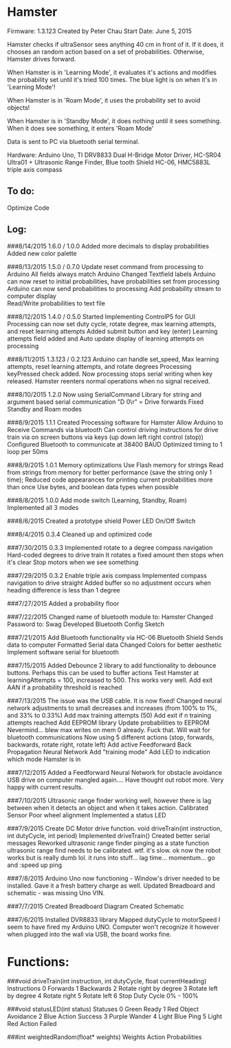 Hamster
=======
Firmware: 1.3.123 
Created by Peter Chau
Start Date: June 5, 2015

Hamster checks if ultraSensor sees anything 40 cm in front of it. If it does, it chooses an random action based on a set of probabilities. Otherwise, Hamster drives forward. 

When Hamster is in 'Learning Mode', it evaluates it's actions and modifies the probability set until it's tried 100 times. The blue light is on when it's in 'Learning Mode'!

When Hamster is in 'Roam Mode', it uses the probability set to avoid objects!

When Hamster is in 'Standby Mode', it does nothing until it sees something. When it does see something, it enters 'Roam Mode'

Data is sent to PC via bluetooth serial terminal.

Hardware: Arduino Uno, TI DRV8833 Dual H-Bridge Motor Driver, HC-SR04 Ultra01 + Ultrasonic Range Finder, Blue tooth Shield HC-06, HMC5883L triple axis compass

To do:
------
   Optimize Code
   
Log:
----
###8/14/2015 1.6.0 / 1.0.0
	Added more decimals to display probabilities
	Added new color palette

###8/13/2015 1.5.0 / 0.7.0
	Update reset command from processing to Arduino
		All fields always match Arduino
	Changed Textfield labels
	Arduino can now reset to initial probabilities, have probabilities set from processing
	Arduino can now send probabilities to processing
	Add probability stream to computer display  
	Read/Write probabilities to text file

###8/12/2015 1.4.0 / 0.5.0
	Started Implementing ControlP5 for GUI
	Processing can now set duty cycle, rotate degree, max learning attempts, and reset learning attempts
		Added submit button and key (enter)
	Learning attempts field added and Auto update display of learning attempts on processing

###8/11/2015 1.3.123 / 0.2.123
	Arduino can handle set_speed, Max learning attempts, reset learning attempts, and rotate degrees
	Processing keyPressed check added. Now processing stops serial writing when key released. 
		Hamster reenters normal operations when no signal received.

###8/10/2015 1.2.0
	Now using SerialCommand Library for string and argument based serial communication
		"D 0\r" = Drive forwards
	Fixed Standby and Roam modes

###8/9/2015 1.1.1
	Created Processing software for Hamster
	Allow Arduino to Receive Commands via bluetooth
		Can control driving instructions for drive train
			via on screen buttons
			via keys (up down left right control (stop))
	Configured Bluetooth to communicate at 38400 BAUD
		Optimized timing  to 1 loop per 50ms

###8/9/2015 1.0.1
	Memory optimizations
		Use Flash memory for strings
			Read from strings from memory for better performance (save the string only 1 time);
		Reduced code appearances for printing current probabilities more than once
		Use bytes, and boolean data types when possible

###8/8/2015 1.0.0
   Add mode switch (Learning, Standby, Roam)
   		Implemented all 3 modes
   		
###8/6/2015
	Created a prototype shield
	Power LED
	On/Off Switch

###8/4/2015 0.3.4
   Cleaned up and optimized code

###7/30/2015 0.3.3
   Implemented rotate to a degree compass navigation
      Hard-coded degrees to drive train
	  It rotates a fixed amount then stops when it's clear
   Stop motors when we see something	

###7/29/2015 0.3.2
   Enable triple axis compass
   Implemented compass navigation to drive straight
	   Added buffer so no adjustment occurs when heading difference is less than 1 degree 

###7/27/2015
   Added a probability floor

###7/22/2015
   Changed name of bluetooth module to: Hamster
   Changed Password to: Swag
   Developed Bluetooth Config Sketch

###7/21/2015
   Add Bluetooth functionality via HC-06 Bluetooth Shield
	  Sends data to computer
	  Formatted Serial data
   Changed Colors for better aesthetic
   Implement software serial for bluetooth

###7/15/2015
   Added Debounce 2 library to add functionality to debounce buttons. Perhaps this can be used to buffer actions
   Test Hamster at learningAttempts = 100, increased to 500. This works very well.
   Add exit AAN if a probability threshold is reached

###7/13/2015
   The issue was the USB cable. It is now fixed!
   Changed neural network adjustments to small decreases and increases (from 100% to 1%, and 33% to 0.33%)
   Add max training attempts (50)
     Add exit if n training attempts reached
   Add EEPROM library
     Update probabilities to EEPROM
     Nevermind... blew max writes on mem 0 already. Fuck that. Will wait for bluetooth communications
   Now using 5 different actions (stop, forwards, backwards, rotate right, rotate left)
   Add active Feedforward Back Propagation Neural Network
     Add "training mode"
   Add LED to indication which mode Hamster is in

###7/12/2015
   Added a Feedforward Neural Network for obstacle avoidance
   USB drive on computer mangled again.... Have thought out robot more. Very happy with current results.

###7/10/2015
   Ultrasonic range finder working well, however there is lag between when it detects an object and when it takes action.
     Calibrated Sensor
   Poor wheel alignment
   Implemented a status LED

###7/9/2015
   Create DC Motor drive function. void driveTrain(int instruction, int dutyCycle, int period)
   Implemented driveTrain()
   Created better serial messages
   Reworked ultrasonic range finder pinging as a state function
   ultrasonic range find needs to be calibrated. wtf. it's slow.
   ok now the robot works but is really dumb lol. it runs into stuff... lag time... momentum... go and :speed up ping

###7/8/2015
   Arduino Uno now functioning - Window's driver needed to be installed. Gave it a fresh battery charge as well.
   Updated Breadboard and schematic - was missing Uno VIN.

###7/7/2015
   Created Breadboard Diagram
   Created Schematic

###7/6/2015
   Installed DVR8833 library
   Mapped dutyCycle to motorSpeed
   I seem to have fired my Arduino UNO. Computer won't recognize it however when plugged into the wall via USB, the board works fine.

Functions:
==========

###void driveTrain(int instruction, int dutyCycle, float currentHeading)
Instructions
   0   Forwards
   1   Backwards
   2   Rotate right by degree
   3   Rotate left by degree
   4   Rotate right
   5   Rotate left
   6   Stop
Duty Cycle
   0% - 100%

###void statusLED(int status)
Statuses
   0   Green   Ready
   1   Red   Object Avoidance
   2   Blue   Action Success
   3   Purple   Wander
   4   Light Blue   Ping
   5   Light Red    Action Failed

###int weightedRandom(float* weights)
Weights
   Action Probabilities
